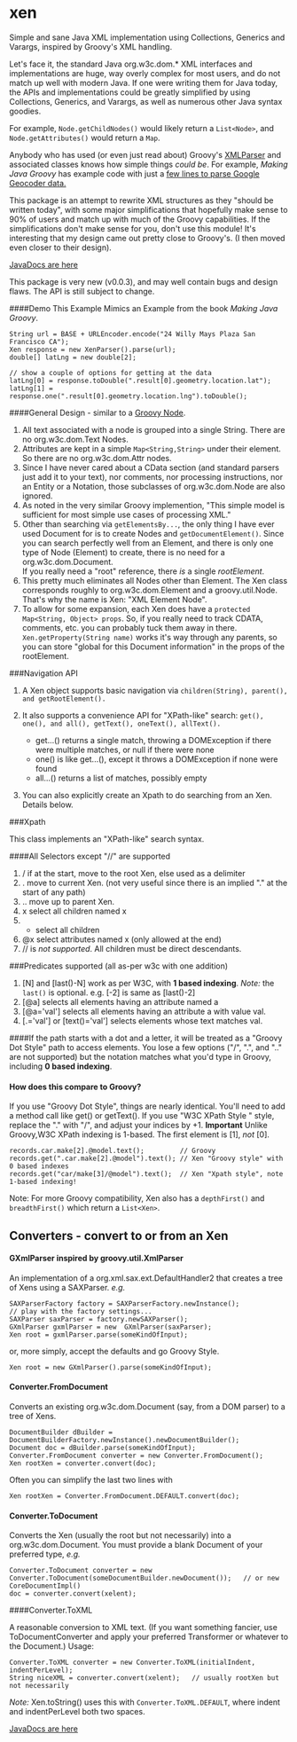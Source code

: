 xen
======

Simple and sane Java XML implementation using Collections, Generics and Varargs, inspired by Groovy's XML handling.

Let's face it, the standard Java org.w3c.dom.* XML interfaces and implementations are huge, way overly complex for most users,
and do not match up well with modern Java.  If one were writing them for Java today, the APIs and implementations could be greatly simplified
by using Collections, Generics, and Varargs, as well as numerous other Java syntax goodies.

For example, `Node.getChildNodes()` would likely return a `List<Node>`, and `Node.getAttributes()` would return a `Map`.

Anybody who has used (or even just read about) Groovy's [XMLParser](http://groovy.codehaus.org/api/groovy/util/XmlParser.html) and associated classes knows how simple things _could be_.
For example, _Making Java Groovy_ has example code with just a [few lines to parse Google Geocoder data.](https://github.com/kousen/Making-Java-Groovy/blob/6671f959c7ea9fc5e2522b4f85da1413ede71f20/ch02/groovybaseball/src/main/groovy/service/Geocoder.groovy)

This package is an attempt to rewrite XML structures as they "should be written today", with some major simplifications
that hopefully make sense to 90% of users and match up with much of the Groovy capabilities.  If the simplifications don't make sense for you, don't use this module!
It's interesting that my design came out pretty close to Groovy's.  (I then moved even closer to their design).

[JavaDocs are here](http://morganconrad.github.io/xen/javadocs/)

This package is very new (v0.0.3), and may well contain bugs and design flaws.  The API is still subject to change.

####Demo 
This Example Mimics an Example from the book _Making Java Groovy_.

    String url = BASE + URLEncoder.encode("24 Willy Mays Plaza San Francisco CA");
    Xen response = new XenParser().parse(url);
    double[] latLng = new double[2];
    
    // show a couple of options for getting at the data
    latLng[0] = response.toDouble(".result[0].geometry.location.lat"); 
    latLng[1] = response.one(".result[0].geometry.location.lng").toDouble();

####General Design - similar to a [Groovy Node](http://groovy.codehaus.org/api/groovy/util/Node.html).

 1. All text associated with a node is grouped into a single String.  There are no org.w3c.dom.Text Nodes.
 2. Attributes are kept in a simple `Map<String,String>` under their element.  So there are no org.w3c.dom.Attr nodes.
 3. Since I have never cared about a CData section (and standard parsers just add it to your text), nor comments, nor processing instructions,
 nor an Entity or a Notation, those subclasses of org.w3c.dom.Node are also ignored.  
 4. As noted in the very similar Groovy implemention, "This simple model is sufficient for most simple use cases of processing XML." 
 4. Other than searching via `getElementsBy...`, the only thing I have ever used Document for is to create Nodes and `getDocumentElement()`.
 Since you can search perfectly well from an Element, and there is only one type of Node (Element) to create, there is no need for a org.w3c.dom.Document.  
 If you really need a "root" reference,  there _is_ a single  _rootElement_.
 5. This pretty much eliminates all Nodes other than Element.  The Xen class corresponds roughly to org.w3c.dom.Element and a groovy.util.Node.
 That's why the name is Xen: "XML Element Node".
 6. To allow for some expansion, each Xen does have a `protected Map<String, Object> props`.  So, if you really need to track
  CDATA, comments, etc. you can probably tuck them away in there.  `Xen.getProperty(String name)` works it's way through any
  parents, so you can store "global for this Document information" in the props of the rootElement.

###Navigation API

 1. A Xen object supports basic navigation via `children(String), parent(), and getRootElement().`
 2. It also supports a convenience API for "XPath-like" search: `get(), one(), and all(), getText(), oneText(), allText().`
 
    - get...() returns a single match, throwing a DOMException if there were multiple matches, or null if there were none
    - one()    is like get...(), except it throws a DOMException if none were found
    - all...() returns a list of matches, possibly empty
 3. You can also explicitly create an Xpath to do searching from an Xen.   Details below.

###Xpath

This class implements an "XPath-like" search syntax.

####All Selectors except "//" are supported
 1. /   if at the start, move to the root Xen, else used as a delimiter
 2. .   move to current Xen.  (not very useful since there is an implied "." at the start of any path)
 3. ..  move up to parent Xen.
 4. x   select all children named x
 5. *   select all children
 6. @x  select attributes named x (only allowed at the end)
 7. // is _not supported_.  All children must be direct descendants.

 ###Predicates supported (all as-per w3c with one addition)
 1. [N] and [last()-N] work as per W3C, with __1 based indexing__.  _Note:_ the `last()` is optional.  e.g. [-2] is same as [last()-2]
 2. [@a]  selects all elements having an attribute named a
 3. [@a='val'] selects all elements having an attribute a with value val.
 4. [.='val'] or [text()='val'] selects elements whose text matches val.

####If the path starts with a dot and a letter, it will be treated as a "Groovy Dot Style" path to access elements.
You lose a few options ("/", ".", and ".." are not supported) but the notation matches what you'd type in Groovy, including __0 based indexing__.

#### How does this compare to Groovy?

If you use "Groovy Dot Style", things are nearly identical.  You'll need to add a method call like get() or getText().
If you use "W3C XPath Style " style, replace the "." with "/", and adjust  your indices by +1.
**Important**  Unlike Groovy,W3C XPath indexing is 1-based.  The first element is \[1\], *not* \[0\].

    records.car.make[2].@model.text();         // Groovy
    records.get(".car.make[2].@model").text(); // Xen "Groovy style" with 0 based indexes
    records.get("car/make[3]/@model").text();  // Xen "Xpath style", note 1-based indexing!
    

Note:  For more Groovy compatibility, Xen also has a `depthFirst()` and `breadthFirst()` which return a `List<Xen>`.

Converters - convert to or from an Xen
-----

#### GXmlParser inspired by groovy.util.XmlParser

An implementation of a org.xml.sax.ext.DefaultHandler2 that creates a tree of Xens using a SAXParser.  _e.g._

    SAXParserFactory factory = SAXParserFactory.newInstance();
    // play with the factory settings...
    SAXParser saxParser = factory.newSAXParser();
    GXmlParser gxmlParser = new  GXmlParser(saxParser);
    Xen root = gxmlParser.parse(someKindOfInput);
    
or, more simply, accept the defaults and go Groovy Style.
    
    Xen root = new GXmlParser().parse(someKindOfInput);
    

#### Converter.FromDocument

Converts an existing org.w3c.dom.Document (say, from a DOM parser) to a tree of Xens.

    DocumentBuilder dBuilder = DocumentBuilderFactory.newInstance().newDocumentBuilder();
    Document doc = dBuilder.parse(someKindOfInput);
    Converter.FromDocument converter = new Converter.FromDocument();
    Xen rootXen = converter.convert(doc);
    
Often you can simplify the last two lines with

    Xen rootXen = Converter.FromDocument.DEFAULT.convert(doc);

#### Converter.ToDocument

Converts the Xen (usually the root but not necessarily) into a org.w3c.dom.Document.  You must provide a blank Document of your preferred type, _e.g._

    Converter.ToDocument converter = new Converter.ToDocument(someDocumentBuilder.newDocument());   // or new CoreDocumentImpl()
    doc = converter.convert(xelent);

####Converter.ToXML

A reasonable conversion to XML text.  (If you want something fancier, use ToDocumentConverter and apply your
preferred Transformer or whatever to the Document.)  Usage:

    Converter.ToXML converter = new Converter.ToXML(initialIndent, indentPerLevel);
    String niceXML = converter.convert(xelent);   // usually rootXen but not necessarily

_Note:_   Xen.toString() uses this with `Converter.ToXML.DEFAULT`, where indent and indentPerLevel both two spaces.

[JavaDocs are here](http://morganconrad.github.io/xen/javadocs/)
